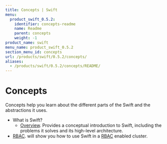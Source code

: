 ```yaml
---
title: Concepts | Swift
menu:
  product_swift_0.5.2:
    identifier: concepts-readme
    name: Readme
    parent: concepts
    weight: -1
product_name: swift
menu_name: product_swift_0.5.2
section_menu_id: concepts
url: /products/swift/0.5.2/concepts/
aliases:
  - /products/swift/0.5.2/concepts/README/
---
```

# Concepts

Concepts help you learn about the different parts of the Swift and the abstractions it uses.

- What is Swift?
  - [Overview](/docs/concepts/what-is-swift/overview.md). Provides a conceptual introduction to Swift, including the problems it solves and its high-level architecture.
- [RBAC](/docs/concepts/rbac.md). will show you how to use Swift in a [RBAC](https://kubernetes.io/docs/admin/authorization/rbac/) enabled cluster.
